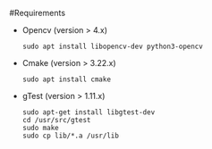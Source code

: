 #Requirements
- Opencv (version > 4.x)
    ```
    sudo apt install libopencv-dev python3-opencv
    ```
- Cmake (version > 3.22.x)
    ```
    sudo apt install cmake
    ```
- gTest (version > 1.11.x)
    ```
    sudo apt-get install libgtest-dev
    cd /usr/src/gtest
    sudo make
    sudo cp lib/*.a /usr/lib
    ```